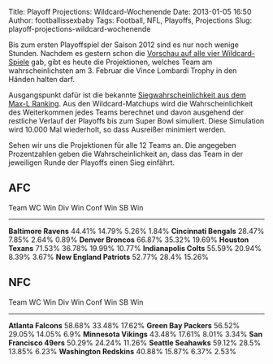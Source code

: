 Title: Playoff Projections: Wildcard-Wochenende
Date: 2013-01-05 16:50
Author: footballissexbaby
Tags: Football, NFL, Playoffs, Projections
Slug: playoff-projections-wildcard-wochenende

Bis zum ersten Playoffspiel der Saison 2012 sind es nur noch wenige
Stunden. Nachdem es gestern schon die [Vorschau auf alle vier
Wildcard-Spiele][] gab, gibt es heute die Projektionen, welches Team am
wahrscheinlichsten am 3. Februar die Vince Lombardi Trophy in den Händen
halten darf.

Ausgangspunkt dafür ist die bekannte [Siegwahrscheinlichkeit aus dem
Max-L Ranking][]. Aus den Wildcard-Matchups wird die Wahrscheinlichkeit
des Weiterkommen jedes Teams berechnet und davon ausgehend der restliche
Verlauf der Playoffs bis zum Super Bowl simuliert. Diese Simulation wird
10.000 Mal wiederholt, so dass Ausreißer minimiert werden.

Sehen wir uns die Projektionen für alle 12 Teams an. Die angegeben
Prozentzahlen geben die Wahrscheinlichkeit an, dass das Team in der
jeweiligen Runde der Playoffs einen Sieg einfährt.

AFC
---

  Team                       WC Win   Div Win   Conf Win   SB Win
  -------------------------- -------- --------- ---------- --------
  **Baltimore Ravens**       44.41%   14.79%    5.26%      1.84%
  **Cincinnati Bengals**     28.47%   7.85%     2.64%      0.89%
  **Denver Broncos**                  66.87%    35.32%     19.69%
  **Houston Texans**         71.53%   36.78%    19.99%     10.77%
  **Indianapolis Colts**     55.59%   20.94%    8.39%      3.67%
  **New England Patriots**            52.77%    28.4%      15.26%

NFC
---

  Team                      WC Win   Div Win   Conf Win   SB Win
  ------------------------- -------- --------- ---------- --------
  **Atlanta Falcons**                58.68%    33.48%     17.62%
  **Green Bay Packers**     56.52%   29.05%    14.05%     6.9%
  **Minnesota Vikings**     43.48%   17.61%    8.01%      3.34%
  **San Francisco 49ers**            50.29%    24.24%     11.26%
  **Seattle Seahawks**      59.12%   28.5%     13.85%     6.23%
  **Washington Redskins**   40.88%   15.87%    6.37%      2.53%

  [Vorschau auf alle vier Wildcard-Spiele]: http://footballissexbaby.de/wordpress/2013/01/nfl-vorschau-wildcard/
    "NFL-Vorschau: Wildcard-Wochenende"
  [Siegwahrscheinlichkeit aus dem Max-L Ranking]: http://footballissexbaby.de/wordpress/2012/08/yet-another-ranking-system/
    "Yet Another Ranking System"
